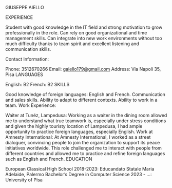 GIUSEPPE AIELLO

EXPERIENCE

Student with good knowledge in the IT field and strong motivation to grow professionally in the role. Can rely on good organizational and time management skills. Can integrate into new work environments without too much difficulty thanks to team spirit and excellent listening and communication skills.

Contact Information:

Phone: 3512670266
Email: gaiello179@gmail.com
Address: Via Napoli 35, Pisa
LANGUAGES

English: B2
French: B2
SKILLS

Good knowledge of foreign languages: English and French.
Communication and sales skills.
Ability to adapt to different contexts.
Ability to work in a team.
Work Experience:

Waiter at Tunéz, Lampedusa: Working as a waiter in the dining room allowed me to understand what true teamwork is, especially under stress conditions and given the highly touristy location of Lampedusa, I had ample opportunity to practice foreign languages, especially English.
Work at Amnesty International: At Amnesty International, I worked as a street dialoguer, convincing people to join the organization to support its peace initiatives worldwide. This role challenged me to interact with people from different countries and allowed me to practice and refine foreign languages such as English and French.
EDUCATION

European Classical High School 2018-2023: Educandato Statale Maria Adelaide, Palermo
Bachelor’s Degree in Computer Science 2023 - …: University of Pisa

